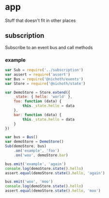 # app

Stuff that doesn't fit in other places

## subscription

Subscribe to an event bus and call methods

### example
```js
var Sub = require('../subscription')
var assert = require('assert')
var Bus = require('@nichoth/events')
var Store = require('@nichoth/state')

var DemoStore = Store.extend({
    _state: { hello: 'world' },
    foo: function (data) {
        this._state.hello = data
    },
    bar: function (data) {
        this._state.hello = data
    }
})

var bus = Bus()
var demoStore = DemoStore()
Sub(demoStore, bus)
    .on('example', 'foo')
    .on('woo', demoStore.bar)

bus.emit('example', 'again')
console.log(demoStore.state().hello)
assert.equal(demoStore.state().hello, 'again')

bus.emit('woo', 'moo')
console.log(demoStore.state().hello)
assert.equal(demoStore.state().hello, 'moo')
```


